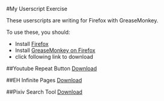 #My Userscript Exercise

These userscripts are writing for Firefox with GreaseMonkey.

To use these, you should:
- Install [Firefox](https://www.mozilla.org/en-US/firefox/all/)
- Install [GreaseMonkey on Firefox](https://addons.mozilla.org/zh-tw/firefox/addon/greasemonkey/)
- click following link to download

##Youtube Repeat Button
[Download](https://github.com/FlandreDaisuki/Userscript-Exercise/raw/master/YoutubeRepeatButton.user.js)

##EH Infinite Pages
[Download](https://github.com/FlandreDaisuki/Userscript-Exercise/raw/master/EHInfinitePages.user.js)

##Pixiv Search Tool
[Download](https://github.com/FlandreDaisuki/Userscript-Exercise/raw/master/PixivSearchTool.user.js)
